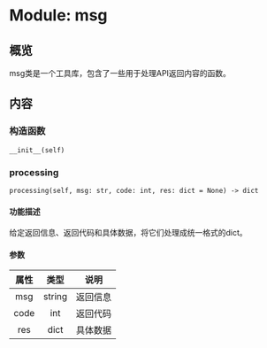 # Module: msg

## 概览

msg类是一个工具库，包含了一些用于处理API返回内容的函数。

## 内容

### 构造函数

`__init__(self)`

### processing

`processing(self, msg: str, code: int, res: dict = None) -> dict`

#### 功能描述

给定返回信息、返回代码和具体数据，将它们处理成统一格式的dict。

#### 参数

| 属性 | 类型 | 说明 |
| :-: | :-: | - |
|msg|string|返回信息|
|code|int|返回代码|
|res|dict|具体数据|
